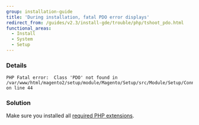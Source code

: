 ```yaml
---
group: installation-guide
title: 'During installation, fatal PDO error displays'
redirect_from: /guides/v2.3/install-gde/trouble/php/tshoot_pdo.html
functional_areas:
  - Install
  - System
  - Setup
---
```


### Details

```
PHP Fatal error:  Class 'PDO' not found in /var/www/html/magento2/setup/module/Magento/Setup/src/Module/Setup/ConnectionFactory.php on line 44
```

### Solution

Make sure you installed all [required PHP extensions](../../prereq/php-centos-ubuntu.html). 

